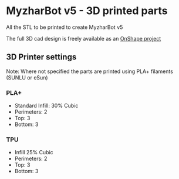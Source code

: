 # MyzharBot v5 - 3D printed parts

All the STL to be printed to create MyzharBot v5

The full 3D cad design is freely available as an [OnShape project](https://cad.onshape.com/documents/913659ccf77ccc023b906686/w/971dcd5ae4e68732747aa68d/e/ac4eea6b6d28f57934359ca2)

## 3D Printer settings
Note: Where not specified the parts are printed using PLA+ filaments (SUNLU or eSun)

### PLA+ 
- Standard Infill: 30% Cubic
- Perimeters: 2
- Top: 3
- Bottom: 3

### TPU
- Infill 25% Cubic
- Perimeters: 2
- Top: 3
- Bottom: 3


